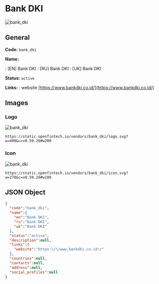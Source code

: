 
# Bank DKI 
![bank_dki](https://static.openfintech.io/vendors/bank_dki/logo.svg?w=400&c=v0.59.26#w200)  

## General 
 
**Code:** `bank_dki` 
 
**Name:** 
 
:	[EN] Bank DKI 
:	[RU] Bank DKI 
:	[UK] Bank DKI 
 
**Status:** `active` 
 
**Links:** 
: website [https://www.bankdki.co.id/](https://www.bankdki.co.id/) 
 

## Images 

### Logo 
 
![bank_dki](https://static.openfintech.io/vendors/bank_dki/logo.svg?w=400&c=v0.59.26#w200)  

```
https://static.openfintech.io/vendors/bank_dki/logo.svg?w=400&c=v0.59.26#w200
```  

### Icon 
 
![bank_dki](https://static.openfintech.io/vendors/bank_dki/icon.svg?w=278&c=v0.59.26#w100)  

```
https://static.openfintech.io/vendors/bank_dki/icon.svg?w=278&c=v0.59.26#w100
```  

## JSON Object 

```json
{
  "code":"bank_dki",
  "name":{
    "en":"Bank DKI",
    "ru":"Bank DKI",
    "uk":"Bank DKI"
  },
  "status":"active",
  "description":null,
  "links":{
    "website":"https:\/\/www.bankdki.co.id\/"
  },
  "countries":null,
  "contacts":null,
  "address":null,
  "social_profiles":null
}
```  
